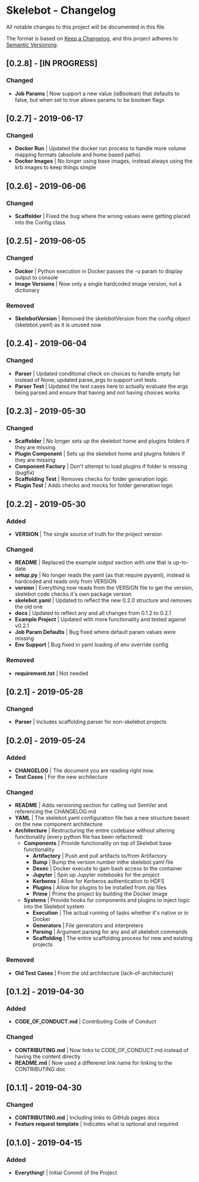 # Skelebot - Changelog

All notable changes to this project will be documented in this file.

The format is based on [Keep a Changelog](https://keepachangelog.com/en/1.0.0/),
and this project adheres to [Semantic Versioning](https://semver.org/spec/v2.0.0.html).

## [0.2.8] - [IN PROGRESS]
### Changed
- **Job Params** | Now support a new value (isBoolean) that defaults to false, but when set to true allows params to be boolean flags

## [0.2.7] - 2019-06-17
### Changed
- **Docker Run** | Updated the docker run process to handle more volume mapping formats (absolute and home based paths)
- **Docker Images** | No longer using base images, instead always using the krb images to keep things simple

## [0.2.6] - 2019-06-06
### Changed
- **Scaffolder** | Fixed the bug where the wrong values were getting placed into the Config class

## [0.2.5] - 2019-06-05
### Changed
- **Docker** | Python execution in Docker passes the -u param to display output to console
- **Image Versions** | Now only a single hardcoded image version, not a dictionary

### Removed
- **SkelebotVersion** | Removed the skelebotVersion from the config object (skelebot.yaml) as it is unused now

## [0.2.4] - 2019-06-04
### Changed
- **Parser** | Updated conditional check on choices to handle empty list instead of None, updated parse_args to support unit tests
- **Parser Test** | Updated the test cases here to actually evaluate the args being parsed and ensure that having and not having choices works

## [0.2.3] - 2019-05-30
### Changed
- **Scaffolder** | No longer sets up the skelebot home and plugins folders if they are missing
- **Plugin Component** | Sets up the skelebot home and plugins folders if they are missing
- **Component Factory** | Don't attempt to load plugins if folder is missing (bugfix)
- **Scaffolding Test** | Removes checks for folder generation logic
- **Plugin Test** | Adds checks and mocks for folder generation logic

## [0.2.2] - 2019-05-30
### Added
- **VERSION** | The single source of truth for the project version

### Changed
- **README** | Replaced the example output section with one that is up-to-date
- **setup.py** | No longer reads the yaml (as that require pyyaml), instead is hardcoded and reads only from VERSION
- **version** | Everything now reads from the VERSION file to get the version, skelebot code checks it's own package version
- **skelebot.yaml** | Updated to reflect the new 0.2.0 structure and removes the old one
- **docs** | Updated to reflect any and all changes from 0.1.2 to 0.2.1
- **Example Project** | Updated with more functionality and tested against v0.2.1
- **Job Param Defaults** | Bug fixed where default param values were missing
- **Env Support** | Bug fixed in yaml loading of env override config

### Removed
- **requirement.txt** | Not needed

## [0.2.1] - 2019-05-28
### Changed
- **Parser** | Includes scaffolding parser for non-skelebot projects

## [0.2.0] - 2019-05-24
### Added
- **CHANGELOG** | The document you are reading right now.
- **Test Cases** | For the new architecture

### Changed
- **README** | Adds versioning section for calling out SemVer and referencing the CHANGELOG.md
- **YAML** | The skelebot.yaml configuration file has a new structure based on the new component architecture
- **Architecture** | Restructuring the entire codebase without altering functionality (every python file has been refactored)
  - **Components** | Provide functionality on top of Skelebot base functionality
    - **Artifactory** | Push and pull artifacts to/from Artifactory
    - **Bump** | Bump the version number inthe skelebot.yaml file
    - **Dexec** | Docker execute to gain bash access to the container
    - **Jupyter** | Spin up Jupyter notebooks for the project
    - **Kerberos** | Allow for Kerberos authentication to HDFS
    - **Plugins** | Allow for plugins to be installed from zip files
    - **Prime** | Prime the project by building the Docker Image
  - **Systems** | Provide hooks for components and plugins to inject logic into the Skelebot system
    - **Execution** | The actual running of tasks whether it's native or in Docker
    - **Generators** | File generators and interpreters
    - **Parsing** | Argument parsing for any and all skelebot commands
    - **Scaffolding** | The entire scaffolding process for new and existing projects

### Removed
- **Old Test Cases** | From the old architecture (lack-of-architecture)

## [0.1.2] - 2019-04-30
### Added
- **CODE_OF_CONDUCT.md** | Contributing Code of Conduct

### Changed
- **CONTRIBUTING.md** | Now links to CODE_OF_CONDUCT.md instead of having the content directly
- **README.md** | Now used a differenet link name for linking to the CONTRIBUTING doc

## [0.1.1] - 2019-04-30
### Changed
- **CONTRIBUTING.md** | Including links to GitHub pages docs
- **Feature request template** | Indicates what is optional and required

## [0.1.0] - 2019-04-15
### Added
- **Everything!** | Initial Commit of the Project
